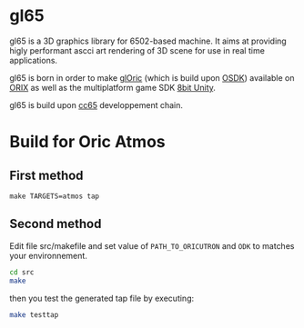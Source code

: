 # gl65

gl65 is a 3D graphics library for 6502-based machine. It aims at providing higly performant ascci art rendering of 3D scene for use in real time applications.

gl65 is born in order to make [glOric](https://github.com/oric-software/glOric) (which is build upon [OSDK](http://osdk.defence-force.org/)) available on [ORIX](http://orix.oric.org/) as well as the multiplatform game SDK [8bit Unity](http://8bit-unity.com/).

gl65 is build upon [cc65](https://cc65.github.io/) developpement chain.


# Build for Oric Atmos

## First method

`make TARGETS=atmos tap`

## Second method

Edit file src/makefile and set value of `PATH_TO_ORICUTRON` and `ODK` to matches your environnement.

```bash
cd src
make
```

then you test the generated tap file by executing:
```bash
make testtap
```
